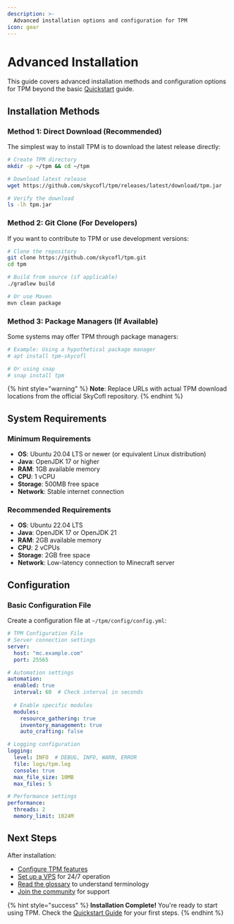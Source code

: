 ```yaml
---
description: >-
  Advanced installation options and configuration for TPM
icon: gear
---
```


# Advanced Installation

This guide covers advanced installation methods and configuration options for TPM beyond the basic [Quickstart](quickstart.md) guide.

## Installation Methods

### Method 1: Direct Download (Recommended)

The simplest way to install TPM is to download the latest release directly:

```bash
# Create TPM directory
mkdir -p ~/tpm && cd ~/tpm

# Download latest release
wget https://github.com/skycofl/tpm/releases/latest/download/tpm.jar

# Verify the download
ls -lh tpm.jar
```

### Method 2: Git Clone (For Developers)

If you want to contribute to TPM or use development versions:

```bash
# Clone the repository
git clone https://github.com/skycofl/tpm.git
cd tpm

# Build from source (if applicable)
./gradlew build

# Or use Maven
mvn clean package
```

### Method 3: Package Managers (If Available)

Some systems may offer TPM through package managers:

```bash
# Example: Using a hypothetical package manager
# apt install tpm-skycofl

# Or using snap
# snap install tpm
```

{% hint style="warning" %}
**Note**: Replace URLs with actual TPM download locations from the official SkyCofl repository.
{% endhint %}

## System Requirements

### Minimum Requirements

* **OS**: Ubuntu 20.04 LTS or newer (or equivalent Linux distribution)
* **Java**: OpenJDK 17 or higher
* **RAM**: 1GB available memory
* **CPU**: 1 vCPU
* **Storage**: 500MB free space
* **Network**: Stable internet connection

### Recommended Requirements

* **OS**: Ubuntu 22.04 LTS
* **Java**: OpenJDK 17 or OpenJDK 21
* **RAM**: 2GB available memory
* **CPU**: 2 vCPUs
* **Storage**: 2GB free space
* **Network**: Low-latency connection to Minecraft server

## Configuration

### Basic Configuration File

Create a configuration file at `~/tpm/config/config.yml`:

```yaml
# TPM Configuration File
# Server connection settings
server:
  host: "mc.example.com"
  port: 25565

# Automation settings
automation:
  enabled: true
  interval: 60  # Check interval in seconds
  
  # Enable specific modules
  modules:
    resource_gathering: true
    inventory_management: true
    auto_crafting: false

# Logging configuration
logging:
  level: INFO  # DEBUG, INFO, WARN, ERROR
  file: logs/tpm.log
  console: true
  max_file_size: 10MB
  max_files: 5

# Performance settings
performance:
  threads: 2
  memory_limit: 1024M
```

## Next Steps

After installation:

* [Configure TPM features](../creating-content/formatting/)
* [Set up a VPS](vps-setup.md) for 24/7 operation
* [Read the glossary](../resources/glossary.md) to understand terminology
* [Join the community](../help/) for support

{% hint style="success" %}
**Installation Complete!** You're ready to start using TPM. Check the [Quickstart Guide](quickstart.md) for your first steps.
{% endhint %}
